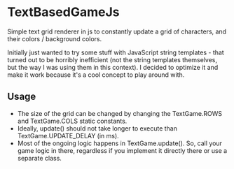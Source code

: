 # TextBasedGameJs
Simple text grid renderer in js to constantly update a grid of characters, and their colors / background colors.

Initially just wanted to try some stuff with JavaScript string templates - that turned out to be horribly inefficient (not the string templates themselves, but the way I was using them in this context). I decided to optimize it and make it work because it's a cool concept to play around with.


## Usage

- The size of the grid can be changed by changing the TextGame.ROWS and TextGame.COLS static constants.
- Ideally, update() should not take longer to execute than TextGame.UPDATE_DELAY (in ms).
- Most of the ongoing logic happens in TextGame.update(). So, call your game logic in there, regardless if you implement it directly there or use a separate class.
